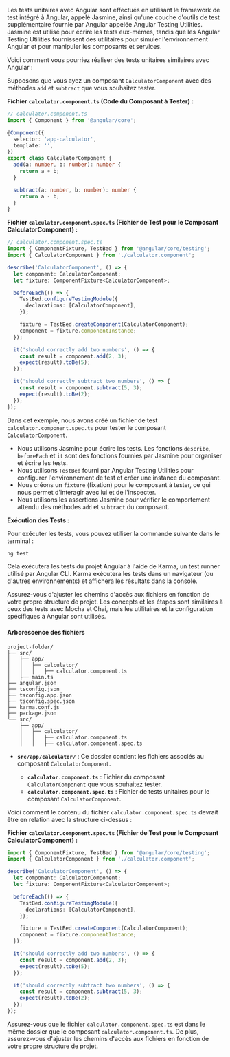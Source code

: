 Les tests unitaires avec Angular sont effectués en utilisant le framework de test intégré à Angular, appelé Jasmine, ainsi qu'une couche d'outils de test supplémentaire fournie par Angular appelée Angular Testing Utilities. Jasmine est utilisé pour écrire les tests eux-mêmes, tandis que les Angular Testing Utilities fournissent des utilitaires pour simuler l'environnement Angular et pour manipuler les composants et services.

Voici comment vous pourriez réaliser des tests unitaires similaires avec Angular :

Supposons que vous ayez un composant `CalculatorComponent` avec des méthodes `add` et `subtract` que vous souhaitez tester.

**Fichier `calculator.component.ts` (Code du Composant à Tester) :**

```typescript
// calculator.component.ts
import { Component } from '@angular/core';

@Component({
  selector: 'app-calculator',
  template: '',
})
export class CalculatorComponent {
  add(a: number, b: number): number {
    return a + b;
  }

  subtract(a: number, b: number): number {
    return a - b;
  }
}
```

**Fichier `calculator.component.spec.ts` (Fichier de Test pour le Composant CalculatorComponent) :**

```typescript
// calculator.component.spec.ts
import { ComponentFixture, TestBed } from '@angular/core/testing';
import { CalculatorComponent } from './calculator.component';

describe('CalculatorComponent', () => {
  let component: CalculatorComponent;
  let fixture: ComponentFixture<CalculatorComponent>;

  beforeEach(() => {
    TestBed.configureTestingModule({
      declarations: [CalculatorComponent],
    });

    fixture = TestBed.createComponent(CalculatorComponent);
    component = fixture.componentInstance;
  });

  it('should correctly add two numbers', () => {
    const result = component.add(2, 3);
    expect(result).toBe(5);
  });

  it('should correctly subtract two numbers', () => {
    const result = component.subtract(5, 3);
    expect(result).toBe(2);
  });
});
```

Dans cet exemple, nous avons créé un fichier de test `calculator.component.spec.ts` pour tester le composant `CalculatorComponent`.

- Nous utilisons Jasmine pour écrire les tests. Les fonctions `describe`, `beforeEach` et `it` sont des fonctions fournies par Jasmine pour organiser et écrire les tests.
- Nous utilisons `TestBed` fourni par Angular Testing Utilities pour configurer l'environnement de test et créer une instance du composant.
- Nous créons un `fixture` (fixation) pour le composant à tester, ce qui nous permet d'interagir avec lui et de l'inspecter.
- Nous utilisons les assertions Jasmine pour vérifier le comportement attendu des méthodes `add` et `subtract` du composant.

**Exécution des Tests :**

Pour exécuter les tests, vous pouvez utiliser la commande suivante dans le terminal :

```bash
ng test
```

Cela exécutera les tests du projet Angular à l'aide de Karma, un test runner utilisé par Angular CLI. Karma exécutera les tests dans un navigateur (ou d'autres environnements) et affichera les résultats dans la console.

Assurez-vous d'ajuster les chemins d'accès aux fichiers en fonction de votre propre structure de projet. Les concepts et les étapes sont similaires à ceux des tests avec Mocha et Chai, mais les utilitaires et la configuration spécifiques à Angular sont utilisés.

#### Arborescence des fichiers

```
project-folder/
├── src/
│   ├── app/
│   │   ├── calculator/
│   │   │   ├── calculator.component.ts
│   ├── main.ts
├── angular.json
├── tsconfig.json
├── tsconfig.app.json
├── tsconfig.spec.json
├── karma.conf.js
├── package.json
└── src/
    ├── app/
    │   ├── calculator/
    │   │   ├── calculator.component.ts
    │   │   ├── calculator.component.spec.ts
```

- **`src/app/calculator/`** : Ce dossier contient les fichiers associés au composant `CalculatorComponent`.

  - **`calculator.component.ts`** : Fichier du composant `CalculatorComponent` que vous souhaitez tester.
  - **`calculator.component.spec.ts`** : Fichier de tests unitaires pour le composant `CalculatorComponent`.

Voici comment le contenu du fichier `calculator.component.spec.ts` devrait être en relation avec la structure ci-dessus :

**Fichier `calculator.component.spec.ts` (Fichier de Test pour le Composant CalculatorComponent) :**

```typescript
import { ComponentFixture, TestBed } from '@angular/core/testing';
import { CalculatorComponent } from './calculator.component';

describe('CalculatorComponent', () => {
  let component: CalculatorComponent;
  let fixture: ComponentFixture<CalculatorComponent>;

  beforeEach(() => {
    TestBed.configureTestingModule({
      declarations: [CalculatorComponent],
    });

    fixture = TestBed.createComponent(CalculatorComponent);
    component = fixture.componentInstance;
  });

  it('should correctly add two numbers', () => {
    const result = component.add(2, 3);
    expect(result).toBe(5);
  });

  it('should correctly subtract two numbers', () => {
    const result = component.subtract(5, 3);
    expect(result).toBe(2);
  });
});
```

Assurez-vous que le fichier `calculator.component.spec.ts` est dans le même dossier que le composant `calculator.component.ts`. De plus, assurez-vous d'ajuster les chemins d'accès aux fichiers en fonction de votre propre structure de projet.